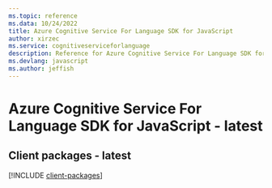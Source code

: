 ```yaml
---
ms.topic: reference
ms.data: 10/24/2022
title: Azure Cognitive Service For Language SDK for JavaScript
author: xirzec
ms.service: cognitiveserviceforlanguage
description: Reference for Azure Cognitive Service For Language SDK for JavaScript
ms.devlang: javascript
ms.author: jeffish
---
```

# Azure Cognitive Service For Language SDK for JavaScript - latest

## Client packages - latest
[!INCLUDE [client-packages](cognitive-service-for-language-client-index.md)]